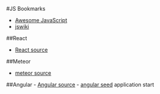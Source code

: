 #JS Bookmarks

- [Awesome JavaScript](https://github.com/sorrycc/awesome-javascript)
- [jswiki](https://github.com/bebraw/jswiki/wiki)

##React
-	[React source](https://github.com/facebook/react)

##Meteor
- [meteor source](https://github.com/meteor/meteor)

##Angular
	- [Angular source](https://github.com/angular/angular)
	- [angular seed](https://github.com/angular/angular-seed) application start

